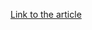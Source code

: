 [Link to the article](https://cybersecuritynews.com/windows-11-bypassed-arbitrary-code-kernel-mode/)
